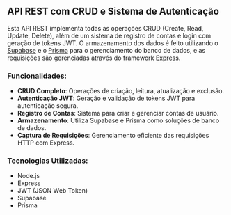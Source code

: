 ## API REST com CRUD e Sistema de Autenticação

Esta API REST implementa todas as operações CRUD (Create, Read, Update, Delete), além de um sistema de registro de contas e login com geração de tokens JWT. O armazenamento dos dados é feito utilizando o [Supabase](https://supabase.com/) e o [Prisma](https://www.prisma.io/) para o gerenciamento do banco de dados, e as requisições são gerenciadas através do framework [Express](https://expressjs.com/).

### Funcionalidades:

- **CRUD Completo**: Operações de criação, leitura, atualização e exclusão.
- **Autenticação JWT**: Geração e validação de tokens JWT para autenticação segura.
- **Registro de Contas**: Sistema para criar e gerenciar contas de usuário.
- **Armazenamento**: Utiliza Supabase e Prisma como soluções de banco de dados.
- **Captura de Requisições**: Gerenciamento eficiente das requisições HTTP com Express.

### Tecnologias Utilizadas:

- Node.js
- Express
- JWT (JSON Web Token)
- Supabase
- Prisma
